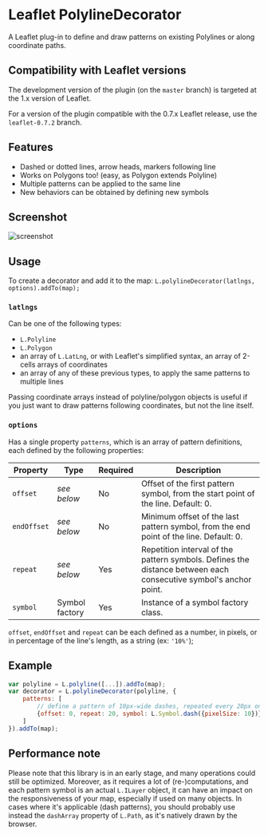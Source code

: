 # Leaflet PolylineDecorator

A Leaflet plug-in to define and draw patterns on existing Polylines or along coordinate paths.

## Compatibility with Leaflet versions

The development version of the plugin (on the `master` branch) is targeted at the 1.x version of Leaflet.

For a version of the plugin compatible with the 0.7.x Leaflet release, use the `leaflet-0.7.2` branch.

## Features

* Dashed or dotted lines, arrow heads, markers following line
* Works on Polygons too! (easy, as Polygon extends Polyline)
* Multiple patterns can be applied to the same line
* New behaviors can be obtained by defining new symbols

## Screenshot

![screenshot](https://raw.github.com/bbecquet/Leaflet.PolylineDecorator/master/screenshot.png "Screenshot showing different applications of the library")

## Usage

To create a decorator and add it to the map: `L.polylineDecorator(latlngs, options).addTo(map);`

### `latlngs`

Can be one of the following types:

 * `L.Polyline`
 * `L.Polygon`
 * an array of `L.LatLng`, or with Leaflet's simplified syntax, an array of 2-cells arrays of coordinates
 * an array of any of these previous types, to apply the same patterns to multiple lines

Passing coordinate arrays instead of polyline/polygon objects is useful if you just want to draw patterns following coordinates, but not the line itself.

### `options`

Has a single property `patterns`, which is an array of pattern definitions, each defined by the following properties:

Property | Type | Required | Description
--- | --- | --- | ---
`offset`| *see below* | No | Offset of the first pattern symbol, from the start point of the line. Default: 0.
`endOffset`| *see below* | No | Minimum offset of the last pattern symbol, from the end point of the line. Default: 0.
`repeat`| *see below* | Yes | Repetition interval of the pattern symbols. Defines the distance between each consecutive symbol's anchor point.
`symbol`| Symbol factory | Yes | Instance of a symbol factory class.

`offset`, `endOffset` and `repeat` can be each defined as a number, in pixels, or in percentage of the line's length, as a string (ex: `'10%'`);

## Example

```javascript
var polyline = L.polyline([...]).addTo(map);
var decorator = L.polylineDecorator(polyline, {
    patterns: [
        // define a pattern of 10px-wide dashes, repeated every 20px on the line 
        {offset: 0, repeat: 20, symbol: L.Symbol.dash({pixelSize: 10})}
    ]
}).addTo(map);
```

## Performance note

Please note that this library is in an early stage, and many operations could still be optimized.
Moreover, as it requires a lot of (re-)computations, and each pattern symbol is an actual `L.ILayer` object, it can have an impact on the responsiveness of your map, especially if used on many objects.
In cases where it's applicable (dash patterns), you should probably use instead the `dashArray` property of `L.Path`, as it's natively drawn by the browser.
